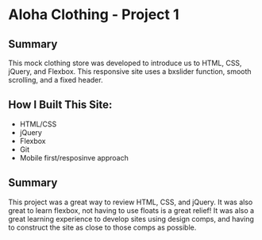 # Aloha Clothing - Project 1

## Summary
This mock clothing store was developed to introduce us to HTML, CSS, jQuery, and Flexbox. This responsive site uses a bxslider
function, smooth scrolling, and a fixed header.

## How I Built This Site:
* HTML/CSS
* jQuery
* Flexbox
* Git
* Mobile first/resposinve approach

## Summary

This project was a great way to review HTML, CSS, and jQuery. It was also great to learn flexbox, not having to use floats
is a great relief! It was also a great learning experience to develop sites using design comps, and having to construct 
the site as close to those comps as possible.
